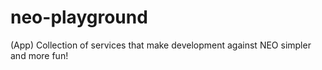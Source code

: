# neo-playground
(App) Collection of services that make development against NEO simpler and more fun!
